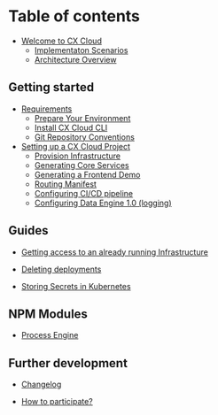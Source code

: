 # Table of contents

* [Welcome to CX Cloud](README.md)
  * [Implementaton Scenarios](architecture/how_to_use.md)
  * [Architecture Overview](architecture/architecture-overview.md)    
  
## Getting started  

* [Requirements](getting-started/README.md)
  * [Prepare Your Environment](getting-started/prepare-your-environment.md)
  * [Install CX Cloud CLI](getting-started/install-cxcloud-cli.md)
  * [Git Repository Conventions](getting-started/create-a-git-repository.md)
* [Setting up a CX Cloud Project](setting-up-a-cxcloud-project/README.md)
  * [Provision Infrastructure](setting-up-a-cxcloud-project/provision-infrastructure.md)
  * [Generating Core Services](setting-up-a-cxcloud-project/generating-core-services.md)
  * [Generating a Frontend Demo](setting-up-a-cxcloud-project/generating-a-frontend.md)
  * [Routing Manifest](setting-up-a-cxcloud-project/routing-manifest.md)
  * [Configuring CI/CD pipeline](setting-up-a-cxcloud-project/configuring-cicd.md)
  * [Configuring Data Engine 1.0 (logging)](setting-up-a-cxcloud-project/data-engine.md)
<!--  [Architecture](architecture/README.md) --> 
<!-- * [Best practices](best-practices/README.md) -->
<!--  * [Customizing core services and demo front-end](best-practices/customize-core-demo.md)-->
<!--  * [Creating and deploying custom front-end](best-practices/create-custom-frontend.md)-->
<!--  * [Managing your infra and Kubernetes](best-practices/how-to-run-infra.md)-->
 <!-- * [Multivendor coordination](best-practices/multivendor-coordination.md) -->

## Guides

* [Getting access to an already running Infrastructure](guides/getting-access-to-an-already-running-infrastructure.md)
<!-- * [Deploying Custom Services](guides/deploying-services.md) -->
* [Deleting deployments](guides/deleting-deployments.md)
<!-- * [Frontend Accelerators](guides/frontend-accelerators.md) -->
* [Storing Secrets in Kubernetes](guides/storing-secrets-in-kubernetes.md)
<!-- * [Domains for Kubernetes](guides/domains-for-kubernetes.md) -->
<!-- * [Manually Deploying Services](guides/manually-deploying-services.md) -->
<!-- * [Manually Defining Routing](guides/manually-defining-routing.md) -->

<!-- ## Troubleshooting -->

<!-- * [AWS Multi Factor Authentication Issues](troubleshooting/aws-multi-factor-authentication-issues.md) -->

## NPM Modules

* [Process Engine](npm-modules/process-engine.md)


## Further development

* [Changelog](further-development/changelog.md)
<!-- * [What is missing from CX Cloud?](further-development/what-is-missing.md)-->
* [How to participate?](further-development/how-to-participate.md)

